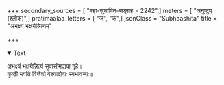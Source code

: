 +++
secondary_sources = [ "महा-सुभाषित-सङ्ग्रहः - 2242",]
meters = [ "अनुष्टुप् (श्लोक)",]
pratimaalaa_letters = [ "ज", "क",]
jsonClass = "Subhaashita"
title = "अभक्ष्यं भक्षयेन्नित्यम्"

+++

<details open><summary>Text</summary>

अभक्ष्यं भक्षयेन्नित्यं सुवासोमद्यपा गृहे।  
कुष्ठी भवति वित्तेशो वेश्यादोषाः स्वभावजाः॥
</details>
